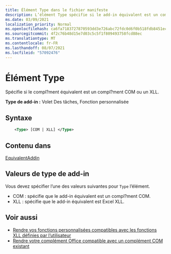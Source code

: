 ```yaml
---
title: Élément Type dans le fichier manifeste
description: L’élément Type spécifie si le add-in équivalent est un compl?ment COM ou un XLL.
ms.date: 03/09/2021
localization_priority: Normal
ms.openlocfilehash: ca6fa7183727870593dd3e726abc72fdc0d6f0b518fdb8451ec80c6b590f8c83
ms.sourcegitcommit: 4f2c76b48d15e7d03c5c5f1f809493758fcd88ec
ms.translationtype: MT
ms.contentlocale: fr-FR
ms.lasthandoff: 08/07/2021
ms.locfileid: "57092476"
---
```

# <a name="type-element"></a>Élément Type

Spécifie si le compl?ment équivalent est un compl?ment COM ou un XLL.

**Type de add-in :** Volet Des tâches, Fonction personnalisée

## <a name="syntax"></a>Syntaxe

```XML
    <Type> [COM | XLL] </Type>  
```

## <a name="contained-in"></a>Contenu dans

[EquivalentAddin](equivalentaddin.md)

## <a name="add-in-type-values"></a>Valeurs de type de add-in

Vous devez spécifier l’une des valeurs suivantes pour `Type` l’élément.

- COM : spécifie que le add-in équivalent est un compl?ment COM.
- XLL : spécifie que le add-in équivalent est Excel XLL.

## <a name="see-also"></a>Voir aussi

- [Rendre vos fonctions personnalisées compatibles avec les fonctions XLL définies par l’utilisateur](../../excel/make-custom-functions-compatible-with-xll-udf.md)
- [Rendre votre complément Office compatible avec un complément COM existant](../../develop/make-office-add-in-compatible-with-existing-com-add-in.md)